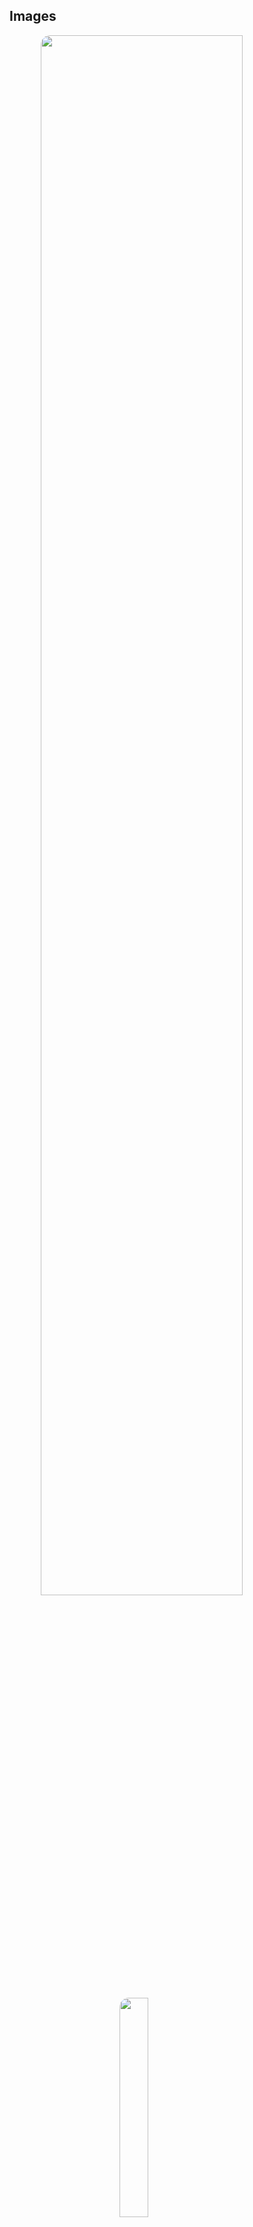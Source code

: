## Images
<img style="border-radius: 15px; display: block; margin-left: auto; margin-right: auto; margin-bottom:20px;" width="80%" src="https://raw.githubusercontent.com/Ayhuuu/Discord-Voice-Join---Spam/main/img/img1.png?token=GHSAT0AAAAAACDGSRQSLPSKZR2ZHTV3KRJMZELI6VA"></img>

<img style="border-radius: 15px; display: block; margin-left: auto; margin-right: auto; margin-bottom:20px;" width="30%" src="https://raw.githubusercontent.com/Ayhuuu/Discord-Voice-Join---Spam/main/img/img2.png?token=GHSAT0AAAAAACDGSRQS2TSONEML5COJNWHMZELI7AQ"></img>


<img style="border-radius: 15px; display: block; margin-left: auto; margin-right: auto; margin-bottom:20px;" width="30%" src="https://raw.githubusercontent.com/Ayhuuu/Discord-Voice-Join---Spam/main/img/img3.gif?token=GHSAT0AAAAAACDGSRQTOBD2ZEVYYRFRIO7GZELI7MA"></img>

## Setup:

> Open `install.bat` to download modules

> Put your tokens in `Tokens.txt`

> Open `start.bat` to run the program

## Setup:

> Open `install.bat` to download modules

> Put your tokens in `Tokens.txt`

> Open `start.bat` to run the program

